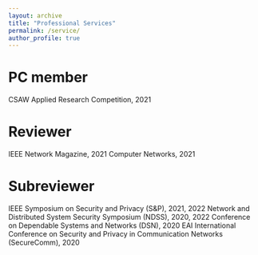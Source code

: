 ```yaml
---
layout: archive
title: "Professional Services"
permalink: /service/
author_profile: true
---
```


PC member
======
CSAW Applied Research Competition, 2021

Reviewer
======
IEEE Network Magazine, 2021
Computer Networks, 2021

Subreviewer
======
IEEE Symposium on Security and Privacy (S&P), 2021, 2022
Network and Distributed System Security Symposium (NDSS), 2020, 2022
Conference on Dependable Systems and Networks (DSN), 2020
EAI International Conference on Security and Privacy in Communication Networks (SecureComm), 2020

